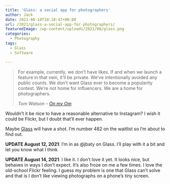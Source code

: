 ```yaml
---
title: 'Glass: a social app for photographers'
author: Jack
date: 2021-08-10T10:18:47+00:00
url: /2021/glass-a-social-app-for-photographers/
featuredImage: /wp-content/uploads/2021/08/glass.png
categories:
  - Photography
tags:
  - Glass
  - Software

---
```

<!--kg-card-begin: html-->

<blockquote class="wp-block-quote">
  <p>
    For example, currently, we don’t have likes. If and when we launch a feature in that vein, it’ll be private. We’ve intentionally avoided any public counts. We don’t want Glass ever to become a popularity contest. We’re not home for influencers. We are a home for photographers.
  </p>
  
  <p>
    <cite>Tom Watson &#8211; <a href="https://om.co/2021/08/10/glass/">On my Om </a></cite>
  </p>
</blockquote>

Wouldn&#8217;t it be nice to have a reasonable alternative to Instagram? I wish it could be Flickr, but I doubt that&#8217;ll ever happen.

Maybe [Glass][1] will have a shot. I&#8217;m number 482 on the waitlist so I&#8217;m about to find out.

**UPDATE August 12, 2021**: I&#8217;m in as @jbaty on Glass. I&#8217;ll play with it a bit and let you know what I think

**UPDATE August 14, 2021**: I like it. I don&#8217;t love it yet. It looks nice, but behaves in ways I don&#8217;t expect. It&#8217;s also froze on me a few times. I love the old-school Flickr feeling. I guess my problem is one that Glass can&#8217;t solve and that is I don&#8217;t like viewing photographs on a phone&#8217;s tiny screen. 

<!--kg-card-end: html-->

 [1]: https://glass.photo